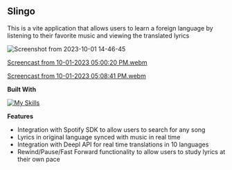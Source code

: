**Slingo** 
-
This is a vite application that allows users to learn a foreign language by listening to their favorite music and viewing the translated lyrics

![Screenshot from 2023-10-01 14-46-45](https://github.com/sinninga/singo/assets/36636887/ddf9511e-0fd7-48b8-881d-b8aea9f29828)

[Screencast from 10-01-2023 05:00:20 PM.webm](https://github.com/sinninga/singo/assets/36636887/64e0defb-a01e-4252-9495-d3ebe0c242d4)

[Screencast from 10-01-2023 05:08:41 PM.webm](https://github.com/sinninga/singo/assets/36636887/beec87a5-5e10-4f20-93fa-fb0081bf4c5c)

**Built With**

[![My Skills](https://skillicons.dev/icons?i=react,js,html,css,nodejs)](https://skillicons.dev)

**Features**

* Integration with Spotify SDK to allow users to search for any song
* Lyrics in original language synced with music in real time
* Integration with Deepl API for real time translations in 10 languages
* Rewind/Pause/Fast Forward functionality to allow users to study lyrics at their own pace


